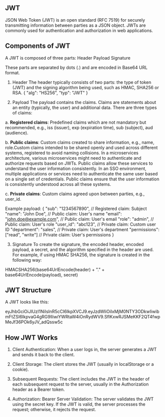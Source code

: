 ## JWT
JSON Web Token (JWT) is an open standard (RFC 7519) for securely
transmitting information between parties as a JSON object. JWTs are
commonly used for authentication and authorization in web
applications.

## Components of JWT
A JWT is composed of three parts:
Header
Payload
Signature

These parts are separated by dots (.) and are encoded in Base64 URL format.

1. Header
The header typically consists of two parts: the type of token (JWT)
and the signing algorithm being used, such as HMAC, SHA256 or RSA.
{
 "alg": "HS256",
 "typ": "JWT"
}

2. Payload
The payload contains the claims. Claims are statements about an
entity (typically, the user) and additional data. There are three types of
claims:

a. **Registered claims**: Predefined claims which are not mandatory but
recommended, e.g., iss (issuer), exp (expiration time), sub (subject),
aud (audience).

b. **Public claims**: Custom claims created to share information, e.g.,
name, role.Custom claims intended to be shared openly and used
across different systems, registered to avoid naming collisions.
In a microservices architecture, various microservices might need to
authenticate and authorize requests based on JWTs. Public claims
allow these services to understand the user information consistently.
In an SSO environment, multiple applications or services need to
authenticate the same user based on a single set of credentials.
Public claims ensure that the user information is consistently
understood across all these systems.

c. **Private claims**: Custom claims agreed upon between parties, e.g.,
user_id.

Example payload:
{
 "sub": "1234567890", // Registered claim: Subject
 "name": "John Doe", // Public claim: User's name
 "email": "john.doe@example.com", // Public claim: User's email
 "role": "admin", // Public claim: User's role
 "user_id": "abc123", // Private claim: Custom user ID
 "department": "sales", // Private claim: User's department
 "permissions": ["read", "write"] // Private claim: User's permissions
}

3. Signature
To create the signature, the encoded header, encoded payload, a
secret, and the algorithm specified in the header are used. For
example, if using HMAC SHA256, the signature is created in the
following way:

HMACSHA256(base64UrlEncode(header) + "." + base64UrlEncode(payload), secret)

## JWT Structure
A JWT looks like this:

eyJhbGciOiJIUzI1NiIsInR5cCI6IkpXVCJ9.eyJzdWIiOiIxMjM0NTY3ODkwIiwibmFtZSI6IkpvaG4gRG9lIiwiYWRtaW4iOnRydWV9.SflKxwRJSMeKKF2QT4fwpMeJf36POk6yJV_adQssw5c

## How JWT Works

1. Client Authentication: When a user logs in, the server generates a JWT
and sends it back to the client.

2. Client Storage: The client stores the JWT (usually in localStorage or a
cookie).

3. Subsequent Requests: The client includes the JWT in the header of
each subsequent request to the server, usually in the Authorization
header as a Bearer token.

4. Authorization: Bearer <token>
Server Validation: The server validates the JWT using the secret key. If
the JWT is valid, the server processes the request; otherwise, it rejects
the request.